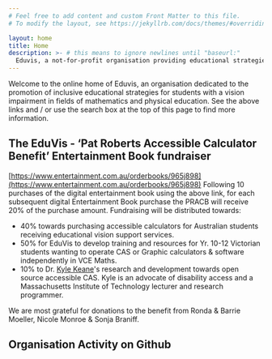```yaml
---
# Feel free to add content and custom Front Matter to this file.
# To modify the layout, see https://jekyllrb.com/docs/themes/#overriding-theme-defaults

layout: home
title: Home
description: >- # this means to ignore newlines until "baseurl:"
  Eduvis, a not-for-profit organisation providing educational strategies for blind and vision (visually) impaired students taking up studies in mathematics and physical education within higher education.  Founded by Charlie Roberts.  Provides funding for accessible calculators, research and development of accessible CAS software calculators and presentations as a resource for VI students on available CAS solutions.
---
```


Welcome to the online home of Eduvis, an organisation dedicated to the promotion of inclusive educational strategies for students with a vision impairment in fields of mathematics and physical education.  See the above links and / or use the search box at the top of this page to find more information.

## The EduVis - &lsquo;Pat Roberts Accessible Calculator Benefit&rsquo; Entertainment Book fundraiser
[https://www.entertainment.com.au/orderbooks/965j898](https://www.entertainment.com.au/orderbooks/965j898)
Following 10 purchases of the digital entertainment book using the above link, for each subsequent digital Entertainment Book purchase the PRACB will receive 20% of the purchase amount. Fundraising will be distributed towards:
* 40% towards purchasing accessible calculators for Australian students receiving educational vision support services. 
* 50% for EduVis to develop training and resources for Yr. 10-12 Victorian students wanting to operate CAS or Graphic calculators & software independently in VCE Maths.
* 10% to Dr. [Kyle Keane](http://www.kylekeane.com/)'s research and development towards open source accessible CAS. Kyle is an advocate of disability access and a Massachusetts Institute of Technology lecturer and research programmer.

We are most grateful for donations to the benefit from Ronda & Barrie Moeller, Nicole Monroe & Sonja Braniff.

## Organisation Activity on Github
<div class="github-profile-badge" data-user="eduvis"></div>
<script src="https://cdn.jsdelivr.net/gh/Rapsssito/github-profile-badge@latest/src/widget.min.js"></script>
